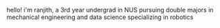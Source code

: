 hello! i'm ranjith, a 3rd year undergrad in NUS
pursuing double majors in mechanical engineering and data science
specializing in robotics
